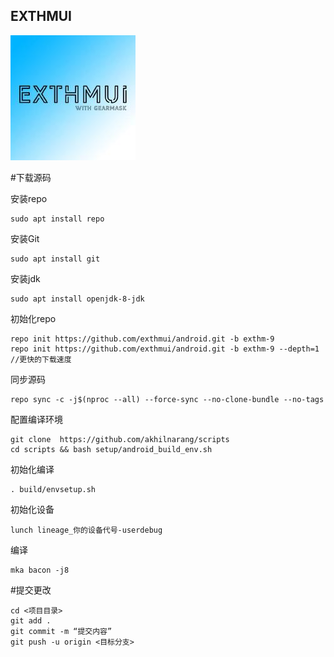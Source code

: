 ## EXTHMUI
![](logo.jpg)


#下载源码

安装repo
```
sudo apt install repo
```

安装Git
```
sudo apt install git
```
安装jdk
```
sudo apt install openjdk-8-jdk
```
初始化repo
```
repo init https://github.com/exthmui/android.git -b exthm-9
repo init https://github.com/exthmui/android.git -b exthm-9 --depth=1  //更快的下载速度
```
同步源码
```
repo sync -c -j$(nproc --all) --force-sync --no-clone-bundle --no-tags
```
配置编译环境
```
git clone  https://github.com/akhilnarang/scripts 
cd scripts && bash setup/android_build_env.sh
```
初始化编译
```
. build/envsetup.sh
```
初始化设备
```
lunch lineage_你的设备代号-userdebug
```
编译
```
mka bacon -j8
```
#提交更改
```
cd <项目目录>
git add .
git commit -m “提交内容”
git push -u origin <目标分支>
```